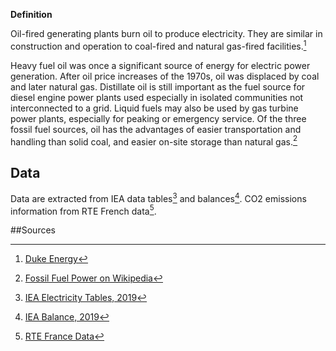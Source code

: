 **Definition**

Oil-fired generating plants burn oil to produce electricity. They are similar in construction and operation 
to coal-fired and natural gas-fired facilities.[^2]

Heavy fuel oil was once a significant source of energy for electric power generation. 
After oil price increases of the 1970s, oil was displaced by coal and later natural gas. 
Distillate oil is still important as the fuel source for diesel engine power plants used especially in 
isolated communities not interconnected to a grid. Liquid fuels may also be used by gas turbine power plants, 
especially for peaking or emergency service. Of the three fossil fuel sources, oil has the advantages of easier 
transportation and handling than solid coal, and easier on-site storage than natural gas.[^1]


## Data

Data are extracted from IEA data tables[^3] and balances[^4]. CO2 emissions information from RTE French data[^5].

##Sources 

[^1]: [Fossil Fuel Power on Wikipedia](https://en.wikipedia.org/wiki/Fossil_fuel_power_station#Oil)

[^2]: [Duke Energy](https://www.duke-energy.com/energy-education/how-energy-works/oil-and-gas-electricity)

[^3]: [IEA Electricity Tables, 2019](https://www.iea.org/data-and-statistics/data-tables?country=WORLD&energy=Electricity&year=2019)

[^4]: [IEA Balance, 2019](https://www.iea.org/data-and-statistics/data-tables?country=WORLD&energy=Balances&year=2019)

[^5]: [RTE France Data](https://www.rte-france.com/en/eco2mix/co2-emissions)



